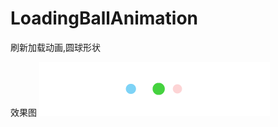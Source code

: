 # LoadingBallAnimation
刷新加载动画,圆球形状

效果图
![](https://raw.githubusercontent.com/cellgit/LoadingBallAnimation/master/QMUILoadingBallAnimation/QMUILoadingBallAnimation/LoadingAnimation.png)
